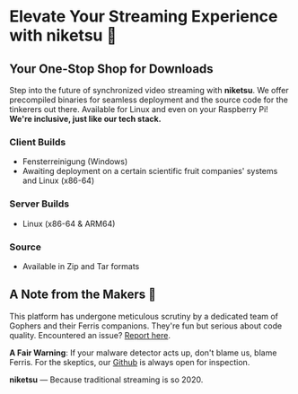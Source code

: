 # Elevate Your Streaming Experience with niketsu 🚀

## Your One-Stop Shop for Downloads

Step into the future of synchronized video streaming with **niketsu**. 
We offer precompiled binaries for seamless deployment and the source code for the tinkerers out there.
Available for Linux and even on your Raspberry Pi! **We're inclusive, just like our tech stack.**

### Client Builds
- Fensterreinigung (Windows)
- Awaiting deployment on a certain scientific fruit companies' systems and
  Linux (x86-64)

### Server Builds
- Linux (x86-64 & ARM64)

### Source
- Available in Zip and Tar formats

## A Note from the Makers 📝

This platform has undergone meticulous scrutiny by a dedicated team of Gophers and their Ferris companions.
They're fun but serious about code quality.
Encountered an issue? [Report here](https://github.com/sevenautumns/niketsu/issues). 

**A Fair Warning**: If your malware detector acts up, don't blame us, blame Ferris. For the skeptics, our [Github](https://github.com/sevenautumns/niketsu) is always open for inspection.

**niketsu** — Because traditional streaming is so 2020.
